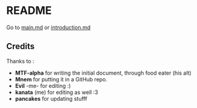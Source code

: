 # README

Go to [main.md](main.md) or [introduction.md](introduction.md)

## Credits

Thanks to :

- **MTF-alpha** for writing the initial document, through food eater (his alt)
- **Mnem** for putting it in a GitHub repo.
- **Evil** -me- for editing :)  
- **kanata** (me) for editing as well :3
- **pancakes** for updating stufff